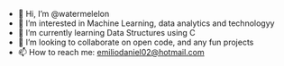 - 👋 Hi, I’m @watermelelon
- 👀 I’m interested in Machine Learning, data analytics and technologyy
- 🌱 I’m currently learning Data Structures using C 
- 💞️ I’m looking to collaborate on open code, and any fun projects
- 📫 How to reach me: emiliodaniel02@hotmail.com

<!---
watermelelon/watermelelon is a ✨ special ✨ repository because its `README.md` (this file) appears on your GitHub profile.
You can click the Preview link to take a look at your changes.
--->
